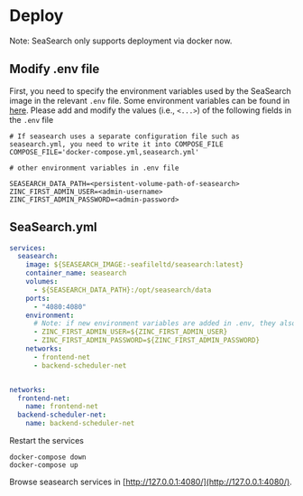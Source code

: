 # Deploy

Note: SeaSearch only supports deployment via docker now.

## Modify .env file

First, you need to specify the environment variables used by the SeaSearch image in the relevant `.env` file. Some environment variables can be found in [here](../config/README.md). Please add and modify the values (i.e., `<...>`) ​​of the following fields in the `.env` file


```shell
# If seasearch uses a separate configuration file such as seasearch.yml, you need to write it into COMPOSE_FILE
COMPOSE_FILE='docker-compose.yml,seasearch.yml'

# other environment variables in .env file

SEASEARCH_DATA_PATH=<persistent-volume-path-of-seasearch>
ZINC_FIRST_ADMIN_USER=<admin-username>  
ZINC_FIRST_ADMIN_PASSWORD=<admin-password>
```

## SeaSearch.yml

```yml
services:  
  seasearch:  
    image: ${SEASEARCH_IMAGE:-seafileltd/seasearch:latest}
    container_name: seasearch  
    volumes:  
      - ${SEASEARCH_DATA_PATH}:/opt/seasearch/data  
    ports:  
      - "4080:4080" 
    environment: 
      # Note: if new environment variables are added in .env, they also need to be set synchronously here
      - ZINC_FIRST_ADMIN_USER=${ZINC_FIRST_ADMIN_USER}
      - ZINC_FIRST_ADMIN_PASSWORD=${ZINC_FIRST_ADMIN_PASSWORD}
    networks:
      - frontend-net
      - backend-scheduler-net


networks:
  frontend-net:
    name: frontend-net
  backend-scheduler-net:
    name: backend-scheduler-net

```

Restart the services

```shell
docker-compose down
docker-compose up
```

Browse seasearch services in [http://127.0.0.1:4080/](http://127.0.0.1:4080/).
